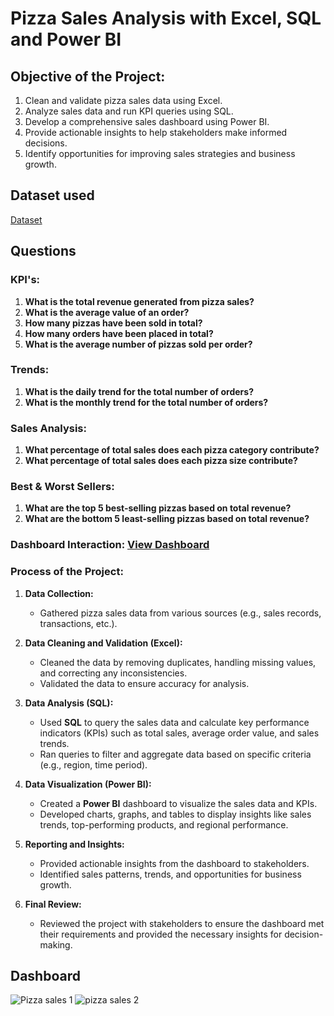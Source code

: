 # Pizza Sales Analysis with Excel, SQL and Power BI
## Objective of the Project:
1. Clean and validate pizza sales data using Excel.
2. Analyze sales data and run KPI queries using SQL.
3. Develop a comprehensive sales dashboard using Power BI.
4. Provide actionable insights to help stakeholders make informed decisions.
5. Identify opportunities for improving sales strategies and business growth.

## Dataset used
<a href="https://github.com/Nihal-PS7/Data-Analysis-dashboard/blob/main/pizza_sales.csv">Dataset</a>

## Questions

### KPI's:
1) **What is the total revenue generated from pizza sales?**
2) **What is the average value of an order?**
3) **How many pizzas have been sold in total?**
4) **How many orders have been placed in total?**
5) **What is the average number of pizzas sold per order?**

### Trends:
1) **What is the daily trend for the total number of orders?**
2) **What is the monthly trend for the total number of orders?**

### Sales Analysis:
1) **What percentage of total sales does each pizza category contribute?**
2) **What percentage of total sales does each pizza size contribute?**

### Best & Worst Sellers:
1) **What are the top 5 best-selling pizzas based on total revenue?**
2) **What are the bottom 5 least-selling pizzas based on total revenue?**

### Dashboard Interaction: <a href="https://github.com/Nihal-PS7/Data-Analysis-dashboard/blob/main/Pizza%20sales%201.png">View Dashboard</a>

### Process of the Project:

1. **Data Collection:**
   - Gathered pizza sales data from various sources (e.g., sales records, transactions, etc.).

2. **Data Cleaning and Validation (Excel):**
   - Cleaned the data by removing duplicates, handling missing values, and correcting any inconsistencies.
   - Validated the data to ensure accuracy for analysis.

3. **Data Analysis (SQL):**
   - Used **SQL** to query the sales data and calculate key performance indicators (KPIs) such as total sales, average order value, and sales trends.
   - Ran queries to filter and aggregate data based on specific criteria (e.g., region, time period).

4. **Data Visualization (Power BI):**
   - Created a **Power BI** dashboard to visualize the sales data and KPIs.
   - Developed charts, graphs, and tables to display insights like sales trends, top-performing products, and regional performance.

5. **Reporting and Insights:**
   - Provided actionable insights from the dashboard to stakeholders.
   - Identified sales patterns, trends, and opportunities for business growth.

6. **Final Review:**
   - Reviewed the project with stakeholders to ensure the dashboard met their requirements and provided the necessary insights for decision-making.

## Dashboard
![Pizza sales 1](https://github.com/user-attachments/assets/80a5226d-d0d1-457b-9708-c531b0e614e2)
![pizza sales 2](https://github.com/user-attachments/assets/ec50b60a-21f1-4271-924c-27b6ded667a6)





